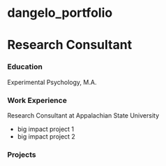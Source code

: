 # dangelo_portfolio
# Research Consultant

### Education
Experimental Psychology, M.A.

### Work Experience
Research Consultant at Appalachian State University
- big impact project 1
- big impact project 2

### Projects
